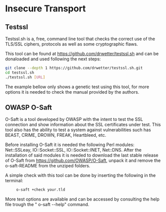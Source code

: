 # Insecure Transport 


## Testssl

Testssl.sh is a, free, command line tool that checks the correct use of the TLS/SSL ciphers, protocols as well as some cryptographic flaws.

This tool can be found at https://github.com/drwetter/testssl.sh and can be donaloaded and used following the next steps:

``` bash
git clone --depth 1 https://github.com/drwetter/testssl.sh.git
cd testssl.sh
./testssl.sh [URL]
```

The example bellow only shows a genetic test using this tool, for more options it is needed to check the manual provided by the authors.


## OWASP O-Saft

O-Saft is a tool developed by OWASP with the intent to test the SSL connection and show information about the SSL certificates under test. This tool also has the ability to test a system against vulnerabilities such has BEAST, CRIME, DROWN, FREAK, Heartbleed, etc.


Before installing O-Saft it is needed the following Perl modules: Net::SSLeay, IO::Socket::SSL, IO::Socket::INET, Net::DNS. After the installation of said modules it is needed to download the last stable release of O-Saft from https://github.com/OWASP/O-Saft, unpack it and remove the o-saft-README from the unziped folders.

A simple check with this tool can be done by inserting the following in the terminal:

```bash
     o-saft +check your.tld
```

More test options are available and can be accessed by consulting the help file trough the " o-saft --help" command.

